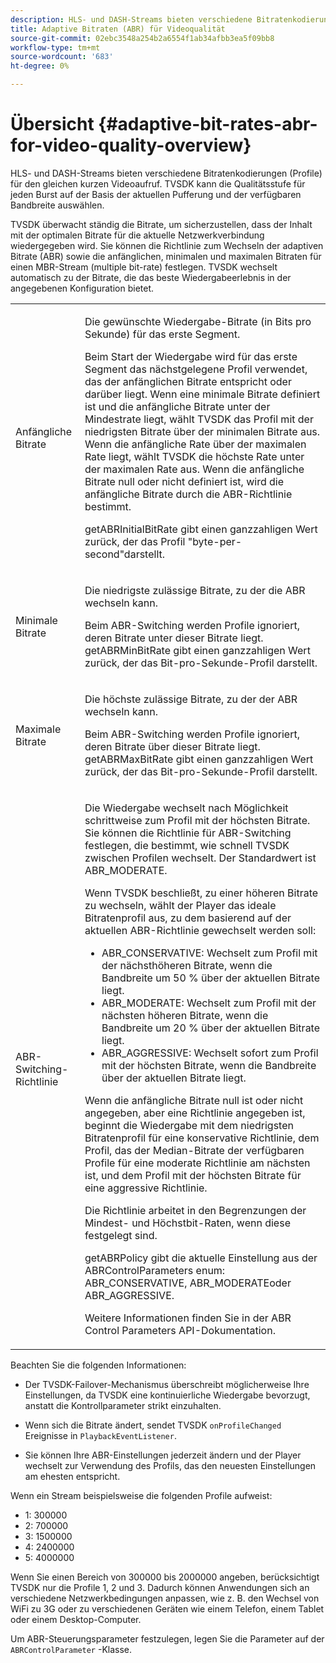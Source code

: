 ```yaml
---
description: HLS- und DASH-Streams bieten verschiedene Bitratenkodierungen (Profile) für den gleichen kurzen Videoaufruf. TVSDK kann die Qualitätsstufe für jeden Burst auf der Basis der aktuellen Pufferung und der verfügbaren Bandbreite auswählen.
title: Adaptive Bitraten (ABR) für Videoqualität
source-git-commit: 02ebc3548a254b2a6554f1ab34afbb3ea5f09bb8
workflow-type: tm+mt
source-wordcount: '683'
ht-degree: 0%

---
```


# Übersicht {#adaptive-bit-rates-abr-for-video-quality-overview}

HLS- und DASH-Streams bieten verschiedene Bitratenkodierungen (Profile) für den gleichen kurzen Videoaufruf. TVSDK kann die Qualitätsstufe für jeden Burst auf der Basis der aktuellen Pufferung und der verfügbaren Bandbreite auswählen.

TVSDK überwacht ständig die Bitrate, um sicherzustellen, dass der Inhalt mit der optimalen Bitrate für die aktuelle Netzwerkverbindung wiedergegeben wird. Sie können die Richtlinie zum Wechseln der adaptiven Bitrate (ABR) sowie die anfänglichen, minimalen und maximalen Bitraten für einen MBR-Stream (multiple bit-rate) festlegen. TVSDK wechselt automatisch zu der Bitrate, die das beste Wiedergabeerlebnis in der angegebenen Konfiguration bietet.

<table id="table_AF838E082235406AA359BF1C1A77F85F"> 
 <tbody> 
  <tr> 
   <td colname="col01"> Anfängliche Bitrate </td> 
   <td colname="col2"> <p>Die gewünschte Wiedergabe-Bitrate (in Bits pro Sekunde) für das erste Segment. </p> <p>Beim Start der Wiedergabe wird für das erste Segment das nächstgelegene Profil verwendet, das der anfänglichen Bitrate entspricht oder darüber liegt. Wenn eine minimale Bitrate definiert ist und die anfängliche Bitrate unter der Mindestrate liegt, wählt TVSDK das Profil mit der niedrigsten Bitrate über der minimalen Bitrate aus. Wenn die anfängliche Rate über der maximalen Rate liegt, wählt TVSDK die höchste Rate unter der maximalen Rate aus. Wenn die anfängliche Bitrate null oder nicht definiert ist, wird die anfängliche Bitrate durch die ABR-Richtlinie bestimmt. </p> <p><span class="codeph"> getABRInitialBitRate</span> gibt einen ganzzahligen Wert zurück, der das Profil "byte-per-second"darstellt. </p> </td> 
  </tr> 
  <tr> 
   <td colname="col01"> Minimale Bitrate </td> 
   <td colname="col2"> <p>Die niedrigste zulässige Bitrate, zu der die ABR wechseln kann. </p> <p>Beim ABR-Switching werden Profile ignoriert, deren Bitrate unter dieser Bitrate liegt. <span class="codeph"> getABRMinBitRate</span> gibt einen ganzzahligen Wert zurück, der das Bit-pro-Sekunde-Profil darstellt. </p> </td> 
  </tr> 
  <tr> 
   <td colname="col01"> Maximale Bitrate </td> 
   <td colname="col2"> <p>Die höchste zulässige Bitrate, zu der der ABR wechseln kann. </p> <p>Beim ABR-Switching werden Profile ignoriert, deren Bitrate über dieser Bitrate liegt. <span class="codeph"> getABRMaxBitRate</span> gibt einen ganzzahligen Wert zurück, der das Bit-pro-Sekunde-Profil darstellt. </p> </td> 
  </tr> 
  <tr> 
   <td colname="col01"> ABR-Switching-Richtlinie </td> 
   <td colname="col2"> <p>Die Wiedergabe wechselt nach Möglichkeit schrittweise zum Profil mit der höchsten Bitrate. Sie können die Richtlinie für ABR-Switching festlegen, die bestimmt, wie schnell TVSDK zwischen Profilen wechselt. Der Standardwert ist <span class="codeph"> ABR_MODERATE</span>. </p> <p>Wenn TVSDK beschließt, zu einer höheren Bitrate zu wechseln, wählt der Player das ideale Bitratenprofil aus, zu dem basierend auf der aktuellen ABR-Richtlinie gewechselt werden soll: 
     <ul id="ul_AC9C99D84A3B4A8DBD1A05CC05DEE771"> 
      <li id="li_B79C0AA2CBFB42FF98A257CEC9C400BA"><span class="codeph"> ABR_CONSERVATIVE</span>: Wechselt zum Profil mit der nächsthöheren Bitrate, wenn die Bandbreite um 50 % über der aktuellen Bitrate liegt. </li> 
      <li id="li_38CC3A95D8634F359D0F7C273D0108C0"><span class="codeph"> ABR_MODERATE</span>: Wechselt zum Profil mit der nächsten höheren Bitrate, wenn die Bandbreite um 20 % über der aktuellen Bitrate liegt. </li> 
      <li id="li_E845C035420D4B3FB2B179F448F8CA85"><span class="codeph"> ABR_AGGRESSIVE</span>: Wechselt sofort zum Profil mit der höchsten Bitrate, wenn die Bandbreite über der aktuellen Bitrate liegt. </li> 
     </ul> </p> <p>Wenn die anfängliche Bitrate null ist oder nicht angegeben, aber eine Richtlinie angegeben ist, beginnt die Wiedergabe mit dem niedrigsten Bitratenprofil für eine konservative Richtlinie, dem Profil, das der Median-Bitrate der verfügbaren Profile für eine moderate Richtlinie am nächsten ist, und dem Profil mit der höchsten Bitrate für eine aggressive Richtlinie. </p> <p>Die Richtlinie arbeitet in den Begrenzungen der Mindest- und Höchstbit-Raten, wenn diese festgelegt sind. </p> <p> <span class="codeph"> getABRPolicy</span> gibt die aktuelle Einstellung aus der <span class="codeph"> ABRControlParameters</span> enum: <span class="codeph"> ABR_CONSERVATIVE</span>, <span class="codeph"> ABR_MODERATE</span>oder <span class="codeph"> ABR_AGGRESSIVE</span>. </p> <p>Weitere Informationen finden Sie in der ABR Control Parameters API-Dokumentation. </p> </td> 
  </tr> 
 </tbody> 
</table>

Beachten Sie die folgenden Informationen:

* Der TVSDK-Failover-Mechanismus überschreibt möglicherweise Ihre Einstellungen, da TVSDK eine kontinuierliche Wiedergabe bevorzugt, anstatt die Kontrollparameter strikt einzuhalten.
* Wenn sich die Bitrate ändert, sendet TVSDK `onProfileChanged` Ereignisse in `PlaybackEventListener`.

* Sie können Ihre ABR-Einstellungen jederzeit ändern und der Player wechselt zur Verwendung des Profils, das den neuesten Einstellungen am ehesten entspricht.

Wenn ein Stream beispielsweise die folgenden Profile aufweist:

* 1: 300000
* 2: 700000
* 3: 1500000
* 4: 2400000
* 5: 4000000

Wenn Sie einen Bereich von 300000 bis 2000000 angeben, berücksichtigt TVSDK nur die Profile 1, 2 und 3. Dadurch können Anwendungen sich an verschiedene Netzwerkbedingungen anpassen, wie z. B. den Wechsel von WiFi zu 3G oder zu verschiedenen Geräten wie einem Telefon, einem Tablet oder einem Desktop-Computer.

Um ABR-Steuerungsparameter festzulegen, legen Sie die Parameter auf der `ABRControlParameter` -Klasse.
